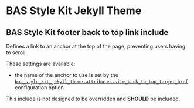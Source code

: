 # BAS Style Kit Jekyll Theme

## BAS Style Kit footer back to top link include

Defines a link to an anchor at the top of the page, preventing users having to scroll.

These settings are available:

* the name of the anchor to use is set by the 
  [`bas_style_kit_jekyll_theme.attributes.site_back_to_top_target_href`](/docs/config/attributes.md) 
  configuration option

This include is not designed to be overridden and **SHOULD** be included.
